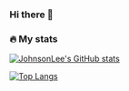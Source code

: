 ### Hi there 👋

### :fire: My stats
[![JohnsonLee's GitHub stats](https://github-readme-stats.vercel.app/api?username=johnsonlee-debug)](https://github.com/anuraghazra/github-readme-stats)

[![Top Langs](https://github-readme-stats.vercel.app/api/top-langs/?username=johnsonlee-debug&hide=c,perl,html,vim%20script,javascript,makefile,shell,tex,kotlin,css,assembly&layout=compact)](https://github.com/anuraghazra/github-readme-stats)

<!--START_SECTION:waka-->
<!--END_SECTION:waka-->

<!--
**JohnsonLee-debug/JohnsonLee-debug** is a ✨ _special_ ✨ repository because its `README.md` (this file) appears on your GitHub profile.

Here are some ideas to get you started:

- 🔭 I’m currently working on ...
- 🌱 I’m currently learning ...
- 👯 I’m looking to collaborate on ...
- 🤔 I’m looking for help with ...
- 💬 Ask me about ...
- 📫 How to reach me: ...
- 😄 Pronouns: ...
- ⚡ Fun fact: ...
-->
